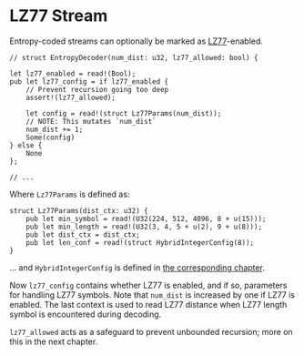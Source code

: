 # LZ77 Stream

Entropy-coded streams can optionally be marked as [LZ77]-enabled.

```
// struct EntropyDecoder(num_dist: u32, lz77_allowed: bool) {

let lz77_enabled = read!(Bool);
pub let lz77_config = if lz77_enabled {
    // Prevent recursion going too deep
    assert!(lz77_allowed);

    let config = read!(struct Lz77Params(num_dist));
    // NOTE: This mutates `num_dist`
    num_dist += 1;
    Some(config)
} else {
    None
};

// ...
```

Where `Lz77Params` is defined as:

```
struct Lz77Params(dist_ctx: u32) {
    pub let min_symbol = read!(U32(224, 512, 4096, 8 + u(15)));
    pub let min_length = read!(U32(3, 4, 5 + u(2), 9 + u(8)));
    pub let dist_ctx = dist_ctx;
    pub let len_conf = read!(struct HybridIntegerConfig(8));
}
```

... and `HybridIntegerConfig` is defined in [the corresponding chapter](./hybrid-integer.md).

Now `lz77_config` contains whether LZ77 is enabled, and if so, parameters for handling LZ77 symbols.
Note that `num_dist` is increased by one if LZ77 is enabled. The last context is used to read LZ77
distance when LZ77 length symbol is encountered during decoding.

`lz77_allowed` acts as a safeguard to prevent unbounded recursion; more on this in the next chapter.

[LZ77]: https://en.wikipedia.org/wiki/LZ77_and_LZ78
